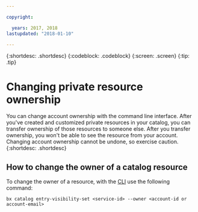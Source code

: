 ```yaml
---

copyright:

  years: 2017, 2018
lastupdated: "2018-01-10"

---
```


{:shortdesc: .shortdesc}
{:codeblock: .codeblock}
{:screen: .screen}
{:tip: .tip}

# Changing private resource ownership

You can change account ownership with the command line interface. After you've created and customized private resources in your catalog, you can transfer ownership of those resources to someone else. After you transfer ownership, you won't be able to see the resource from your account. Changing account ownership cannot be undone, so exercise caution.
{:shortdesc: .shortdesc}

## How to change the owner of a catalog resource

To change the owner of a resource, with the [CLI](/docs/cli/reference/bluemix_cli/bx_cli.html#bx_commands_settings) use the following command:

`bx catalog entry-visibility-set <service-id> --owner <account-id or account-email>`
